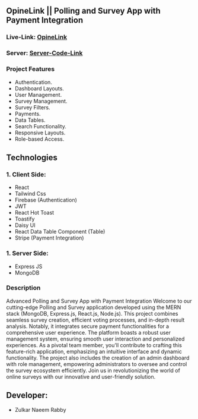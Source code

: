 ## OpineLink || Polling and Survey App with Payment Integration

### Live-Link: [OpineLink](https://polling-survey-app.web.app/)

### Server: [Server-Code-Link](https://github.com/rabby-web/polling-survey-app-server/)

### Project Features

- Authentication.
- Dashboard Layouts.
- User Management.
- Survey Management.
- Survey Filters.
- Payments.
- Data Tables.
- Search Functionality.
- Responsive Layouts.
- Role-based Access.

## Technologies

### 1. Client Side:

- React
- Tailwind Css
- Firebase (Authentication)
- JWT
- React Hot Toast
- Toastify
- Daisy UI
- React Data Table Component (Table)
- Stripe (Payment Integration)

### 1. Server Side:

- Express JS
- MongoDB

### Description

Advanced Polling and Survey App with Payment Integration
Welcome to our cutting-edge Polling and Survey application developed using the MERN stack (MongoDB, Express.js, React.js, Node.js). This project combines seamless survey creation, efficient voting processes, and in-depth result analysis. Notably, it integrates secure payment functionalities for a comprehensive user experience. The platform boasts a robust user management system, ensuring smooth user interaction and personalized experiences. As a pivotal team member, you'll contribute to crafting this feature-rich application, emphasizing an intuitive interface and dynamic functionality. The project also includes the creation of an admin dashboard with role management, empowering administrators to oversee and control the survey ecosystem efficiently. Join us in revolutionizing the world of online surveys with our innovative and user-friendly solution.

## Developer:
- Zulkar Naeem Rabby